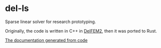 # del-ls

Sparse linear solver for research prototyping. 

Originally, the code is written in C++ in [DelFEM2](https://github.com/nobuyuki83/delfem2),  then it was ported to Rust. 

[The documentation generated from code](https://docs.rs/del-ls)
